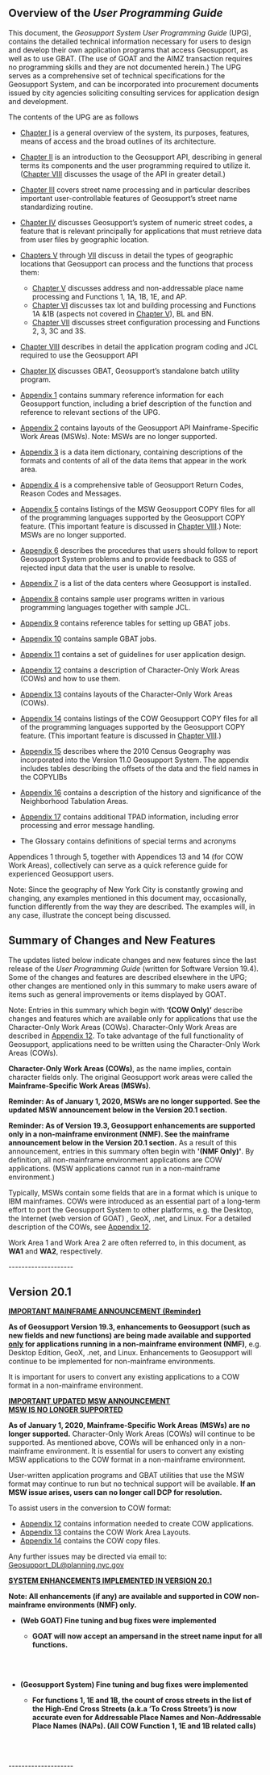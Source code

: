 ##  <div class="pdfPageBreakBefore">Overview of the <i>User Programming Guide</i></div>  

This document, the _Geosupport System User Programming Guide_ (UPG), contains the detailed technical information necessary for users to design and develop their own application programs that access Geosupport, as well as to use GBAT.  (The use of GOAT and the AIMZ transaction requires no programming skills and they are not documented herein.)  The UPG serves as a comprehensive set of technical specifications for the Geosupport System, and can be incorporated into procurement documents issued by city agencies soliciting consulting services for application design and development.

The contents of the UPG are as follows

* [Chapter I](../chapters/chapterI/chapterI/) is a general overview of the system, its purposes, features, means of access and the broad outlines of its architecture.  
* [Chapter II](../chapters/chapterII/chapterII/) is an introduction to the Geosupport API, describing in general terms its components and the user programming required to utilize it.  ([Chapter VIII](../chapters/chapterVIII/chapterVIII/) discusses the usage of the API in greater detail.)  
* [Chapter III](../chapters/chapterIII/chapterIII/) covers street name processing and in particular describes important user-controllable features of Geosupport’s street name standardizing routine.  
* [Chapter IV](../chapters/chapterIV/chapterIV/) discusses Geosupport’s system of numeric street codes, a feature that is relevant principally for applications that must retrieve data from user files by geographic location.

* [Chapters V](../chapters/chapterV/chapterV/) through [VII](;;/chapters/chapterVII/chapterVII/) discuss in detail the types of geographic locations that Geosupport can process and the functions that process them:  
    * [Chapter V](../chapters/chapterV/chapterV/) discusses address and non-addressable place name processing and Functions 1, 1A, 1B, 1E, and AP.  
    * [Chapter VI](../chapters/chapterVI/chapterVI/) discusses tax lot and building processing and Functions 1A &1B (aspects not covered in [Chapter V](../chapters/chapterV/chapterV/)), BL and BN.  
    * [Chapter VII](../chapters/chapterVII/chapterVII/) discusses street configuration processing and Functions 2, 3, 3C and 3S.

* [Chapter VIII](../chapters/chapterVIII/chapterVIII/) describes in detail the application program coding and JCL required to use the  Geosupport API  
* [Chapter IX](../chapters/chapterIX/chapterIX/) discusses GBAT, Geosupport’s standalone batch utility program.  
* [Appendix 1](../appendices/appendix01/) contains summary reference information for each Geosupport function, including a brief description of the function and reference to relevant sections of the UPG.  
* [Appendix 2](../appendices/appendix02/) contains layouts of the Geosupport API Mainframe-Specific Work Areas (MSWs).  Note: MSWs are no longer supported.  
* [Appendix 3](../appendices/appendix03/) is a data item dictionary, containing descriptions of the formats and contents of all of the data items that appear in the work area.  
* [Appendix 4](../appendices/appendix04/) is a comprehensive table of Geosupport Return Codes, Reason Codes and Messages.  
* [Appendix 5](../appendices/appendix05/) contains listings of the MSW Geosupport COPY files for all of the programming languages supported by the Geosupport COPY feature.  (This important feature is discussed in [Chapter VIII](../chapters/chapterVIII/chapterVIII/).) Note: MSWs are no longer supported.
* [Appendix 6](../appendices/appendix06/) describes the procedures that users should follow to report Geosupport System problems and to provide feedback to GSS of rejected input data that the user is unable to resolve.  
* [Appendix 7](../appendices/appendix07/) is a list of the data centers where Geosupport is installed.  
* [Appendix 8](../appendices/appendix08/) contains sample user programs written in various programming languages together with sample JCL.  
* [Appendix 9](../appendices/appendix09/) contains reference tables for setting up GBAT jobs.  
* [Appendix 10](../appendices/appendix10/) contains sample GBAT jobs.  
* [Appendix 11](../appendices/appendix11/) contains a set of guidelines for user application design.  
* [Appendix 12](../appendices/appendix12/) contains a description of Character-Only Work Areas (COWs) and how to use them.  
* [Appendix 13](../appendices/appendix13/) contains layouts of the Character-Only Work Areas (COWs).  
* [Appendix 14](../appendices/appendix14/) contains listings of the COW Geosupport COPY files for all of the programming languages supported by the Geosupport COPY feature. (This important feature is discussed in [Chapter VIII](../chapters/chapterVIII/chapterVIII/).)  
* [Appendix 15](../appendices/appendix15/) describes where the 2010 Census Geography was incorporated into the Version 11.0 Geosupport System.  The appendix includes tables describing the offsets of the data and the field names in the COPYLIBs  
* [Appendix 16](../appendices/appendix16/) contains a description of the history and significance of the Neighborhood Tabulation Areas.  
* [Appendix 17](../appendices/appendix17/) contains additional TPAD information, including error processing and error message handling.  
* The Glossary contains definitions of special terms and acronyms  



Appendices 1 through 5, together with Appendices 13 and 14 (for COW Work Areas), collectively can serve as a quick reference guide for experienced Geosupport users.

Note: Since the geography of New York City is constantly growing and changing, any examples mentioned in this document may, occasionally, function differently from the way they are described.  The examples will, in any case, illustrate the concept being discussed.




## **Summary of Changes and New Features**
The updates listed below indicate changes and new features since the last release of the _User Programming Guide_ (written for Software Version 19.4).  Some of the changes and features are described elsewhere in the UPG; other changes are mentioned only in this summary to make users aware of items such as general improvements or items displayed by GOAT.

Note: Entries in this summary which begin with **‘(COW Only)’** describe changes and features which are available only for applications that use the Character-Only Work Areas (COWs).  Character-Only Work Areas are described in [Appendix 12](../appendices/appendix12/).  To take advantage of the full functionality of Geosupport, applications need to be written using the Character-Only Work Areas (COWs).

**Character-Only Work Areas (COWs)**, as the name implies, contain character fields only.  The original Geosupport work areas were called the **Mainframe-Specific Work Areas (MSWs)**.  

**Reminder: As of January 1, 2020, MSWs are no longer supported.  See the updated MSW announcement below in the Version 20.1 section.**


**Reminder: As of Version 19.3, Geosupport enhancements are supported only in a non-mainframe environment (NMF).   See the mainframe announcement below in the Version 20.1 section.**  As a result of this announcement, entries in this summary often begin with **'(NMF Only)'**. By definition, all non-mainframe environment applications are COW applications.  (MSW applications cannot run in a non-mainframe environment.)


Typically, MSWs contain some fields that are in a format which is unique to IBM mainframes.  COWs were introduced as an essential part of a long-term effort to port the Geosupport System to other platforms, e.g. the Desktop, the Internet (web version of GOAT) , GeoX, .net, and Linux.  For a detailed description of the COWs, see [Appendix 12](../appendices/appendix12/).

Work Area 1 and Work Area 2 are often referred to, in this document, as **WA1** and **WA2**, respectively.


<p>--------------------</p>

## Version 20.1

<u>**IMPORTANT MAINFRAME ANNOUNCEMENT (Reminder)**</u>  

<b>As of Geosupport Version 19.3, enhancements to Geosupport (such as new fields and new functions) are being made available and supported <u>only</u> for applications running in a non-mainframe environment (NMF)</b>, e.g. Desktop Edition, GeoX, .net, and Linux.  Enhancements to Geosupport will continue to be implemented for non-mainframe environments.  

It is important for users to convert any existing applications to a COW format in a non-mainframe environment.

<u>**IMPORTANT UPDATED MSW ANNOUNCEMENT**</u>  
<u>**MSW IS NO LONGER SUPPORTED**</u>

**As of January 1, 2020, Mainframe-Specific Work Areas (MSWs) are no longer supported.**  Character-Only Work Areas (COWs) will continue to be supported.  As mentioned above, COWs will be enhanced only in a non-mainframe environment.  It is essential for users to convert any existing MSW applications to the COW format in a non-mainframe environment.

User-written application programs and GBAT utilities that use the MSW format may continue to run but no technical support will be available.  **If an MSW issue arises, users can no longer call DCP for resolution.**

To assist users in the conversion to COW format:  
   *  [Appendix 12](../appendices/appendix12/) contains information needed to create COW applications.    
   *  [Appendix 13](../appendices/appendix13/) contains the COW Work Area Layouts.  
   *  [Appendix 14](../appendices/appendix14/) contains the COW copy files.   

Any further issues may be directed via email to: Geosupport_DL@planning.nyc.gov



<!-- * **(COW Only) System Enhancements Implemented**  
<br>
    * **The numeric words ‘ONE’ through ‘NINE’ are now accepted as a house number in the Geosupport house number input field.**   -->

<u>**SYSTEM ENHANCEMENTS IMPLEMENTED IN VERSION 20.1**</u>

**Note: All enhancements (if any) are available and supported in COW non-mainframe environments (NMF) only.**

* **(Web GOAT) Fine tuning and bug fixes were implemented**  

    * <b>GOAT will now accept an ampersand in the street name input for all functions.</b>
<br>
<br>

* **(Geosupport System) Fine tuning and bug fixes were implemented**  

    * <b>For functions 1, 1E and 1B, the count of cross streets in the list of the High-End Cross Streets (a.k.a ‘To Cross Streets’) is now accurate even for Addressable Place Names and Non-Addressable Place Names (NAPs).  (All COW Function 1, 1E and 1B related calls)</b>

<br>
<br>








<p>--------------------</p>


<!-- why does code look bold?.  It is not bold on screen or print -->
